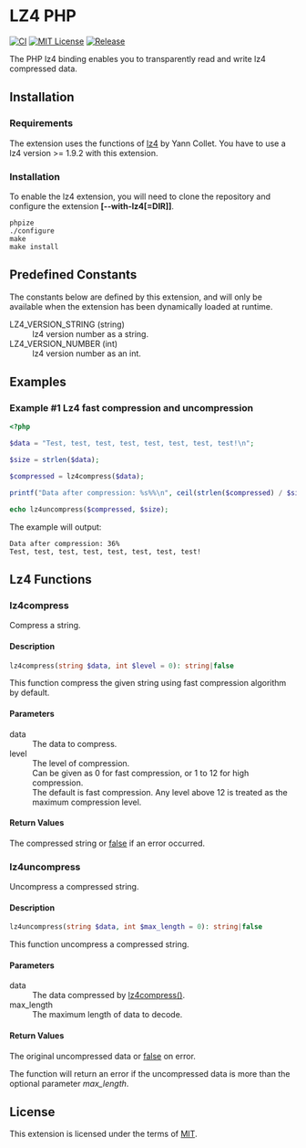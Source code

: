 # LZ4 PHP

[![CI](https://github.com/dew-serverless/php-ext-lz4/actions/workflows/ci.yml/badge.svg)](https://github.com/dew-serverless/php-ext-lz4/actions/workflows/ci.yml)
[![MIT License](https://img.shields.io/github/license/dew-serverless/php-ext-lz4)](https://github.com/dew-serverless/php-ext-lz4)
[![Release](https://img.shields.io/github/v/release/dew-serverless/php-ext-lz4)](https://github.com/dew-serverless/php-ext-lz4)

The PHP lz4 binding enables you to transparently read and write lz4
compressed data.

## Installation

### Requirements

The extension uses the functions of [lz4](https://github.com/lz4/lz4)
by Yann Collet. You have to use a lz4 version >= 1.9.2 with this extension.

### Installation

To enable the lz4 extension, you will need to clone the repository and
configure the extension **[--with-lz4[=DIR]]**.

```shell
phpize
./configure
make
make install
```

## Predefined Constants

The constants below are defined by this extension, and will only be available
when the extension has been dynamically loaded at runtime.

<dl>
    <dt>LZ4_VERSION_STRING (string)</dt>
    <dd>lz4 version number as a string.</dd>
    <dt>LZ4_VERSION_NUMBER (int)</dt>
    <dd>lz4 version number as an int.</dd>
</dl>

## Examples

### Example #1 Lz4 fast compression and uncompression

```php
<?php

$data = "Test, test, test, test, test, test, test, test!\n";

$size = strlen($data);

$compressed = lz4compress($data);

printf("Data after compression: %s%%\n", ceil(strlen($compressed) / $size * 100));

echo lz4uncompress($compressed, $size);
```

The example will output:

```
Data after compression: 36%
Test, test, test, test, test, test, test, test!
```

## Lz4 Functions

### lz4compress

Compress a string.

#### Description

```php
lz4compress(string $data, int $level = 0): string|false
```

This function compress the given string using fast compression algorithm
by default.

#### Parameters

<dl>
    <dt>data</dt>
    <dd>The data to compress.</dd>
    <dt>level</dt>
    <dd>The level of compression.</dd>
    <dd>Can be given as 0 for fast compression, or 1 to 12 for high compression.</dd>
    <dd>The default is fast compression. Any level above 12 is treated as the maximum compression level.</dd>
</dl>

#### Return Values

The compressed string or [false](https://www.php.net/manual/en/reserved.constants.php#constant.false)
if an error occurred.

### lz4uncompress

Uncompress a compressed string.

#### Description

```php
lz4uncompress(string $data, int $max_length = 0): string|false
```

This function uncompress a compressed string.

#### Parameters

<dl>
    <dt>data</dt>
    <dd>The data compressed by <a href="#lz4compress">lz4compress()</a>.</dd>
    <dt>max_length</dt>
    <dd>The maximum length of data to decode.</dd>
</dl>

#### Return Values

The original uncompressed data or [false](https://www.php.net/manual/en/reserved.constants.php#constant.false)
on error.

The function will return an error if the uncompressed data is more than
the optional parameter _max_length_.

## License

This extension is licensed under the terms of [MIT](LICENSE.md).
